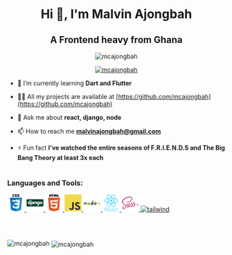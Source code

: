 <h1 align="center">Hi 👋, I'm Malvin Ajongbah</h1>
<h2 align="center">A Frontend heavy  from Ghana</h2>

<p align="center"> <img src="https://komarev.com/ghpvc/?username=mcajongbah&label=Profile%20views&color=0e75b6&style=flat" alt="mcajongbah" /> </p>

<p align="center"> <a href="https://twitter.com/mcajongbah" target="blank"><img src="https://img.shields.io/twitter/follow/mcajongbah?logo=twitter&style=for-the-badge" alt="mcajongbah" /></a> </p>

- 🌱 I’m currently learning **Dart and Flutter**

- 👨‍💻 All my projects are available at [https://github.com/mcajongbah](https://github.com/mcajongbah)

- 💬 Ask me about **react, django, node**

- 📫 How to reach me **malvinajongbah@gmail.com**

- ⚡ Fun fact **I've watched the entire seasons of F.R.I.E.N.D.S and The Big Bang Theory at least 3x each**
  <br>
  <br>

<h3 align="left">Languages and Tools:</h3>
<p align="left"> <a href="https://www.w3schools.com/css/" target="_blank"> <img src="https://raw.githubusercontent.com/devicons/devicon/master/icons/css3/css3-original-wordmark.svg" alt="css3" width="40" height="40"/> </a> <a href="https://www.djangoproject.com/" target="_blank"> <img src="https://raw.githubusercontent.com/devicons/devicon/master/icons/django/django-original.svg" alt="django" width="40" height="40"/> </a> <a href="https://www.w3.org/html/" target="_blank"> <img src="https://raw.githubusercontent.com/devicons/devicon/master/icons/html5/html5-original-wordmark.svg" alt="html5" width="40" height="40"/> </a> <a href="https://developer.mozilla.org/en-US/docs/Web/JavaScript" target="_blank"> <img src="https://raw.githubusercontent.com/devicons/devicon/master/icons/javascript/javascript-original.svg" alt="javascript" width="40" height="40"/> </a> <a href="https://nodejs.org" target="_blank"> <img src="https://raw.githubusercontent.com/devicons/devicon/master/icons/nodejs/nodejs-original-wordmark.svg" alt="nodejs" width="40" height="40"/> </a> <a href="https://reactjs.org/" target="_blank"> <img src="https://raw.githubusercontent.com/devicons/devicon/master/icons/react/react-original-wordmark.svg" alt="react" width="40" height="40"/> </a> <a href="https://sass-lang.com" target="_blank"> <img src="https://raw.githubusercontent.com/devicons/devicon/master/icons/sass/sass-original.svg" alt="sass" width="40" height="40"/> </a> <a href="https://tailwindcss.com/" target="_blank"> <img src="https://www.vectorlogo.zone/logos/tailwindcss/tailwindcss-icon.svg" alt="tailwind" width="40" height="40"/> </a> </p>

<br>
<br>
<p><img align="left" src="https://github-readme-stats.vercel.app/api/top-langs?username=mcajongbah&show_icons=true&locale=en&layout=compact" alt="mcajongbah" /></p>
<p>&nbsp;<img align="center" src="https://github-readme-stats.vercel.app/api?username=mcajongbah&show_icons=true&locale=en" alt="mcajongbah" /></p>
